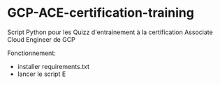 # GCP-ACE-certification-training
Script Python pour les Quizz d'entrainement à la certification Associate Cloud Engineer de GCP

Fonctionnement: 
* installer requirements.txt
* lancer le script E


